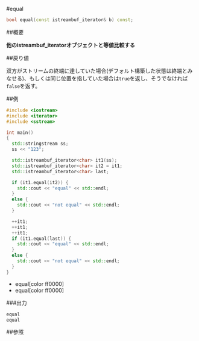 #equal
```cpp
bool equal(const istreambuf_iterator& b) const;
```

##概要

<b>他のistreambuf_iteratorオブジェクトと等値比較する</b>


##戻り値

双方がストリームの終端に達していた場合(デフォルト構築した状態は終端とみなせる)、もしくは同じ位置を指していた場合は`true`を返し、そうでなければ`false`を返す。


##例

```cpp
#include <iostream>
#include <iterator>
#include <sstream>

int main()
{
  std::stringstream ss;
  ss << "123";

  std::istreambuf_iterator<char> it1(ss);
  std::istreambuf_iterator<char> it2 = it1;
  std::istreambuf_iterator<char> last;

  if (it1.equal(it2)) {
    std::cout << "equal" << std::endl;
  }
  else {
    std::cout << "not equal" << std::endl;
  }

  ++it1;
  ++it1;
  ++it1;
  if (it1.equal(last)) {
    std::cout << "equal" << std::endl;
  }
  else {
    std::cout << "not equal" << std::endl;
  }
}
```
* equal[color ff0000]
* equal[color ff0000]

###出力

```cpp
equal
equal
```

##参照


